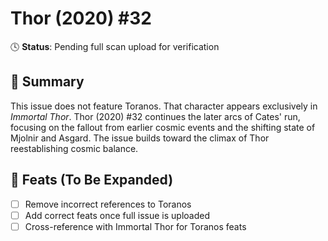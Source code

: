 # Thor (2020) #32

🕓 **Status**: Pending full scan upload for verification

## 📖 Summary
This issue does not feature Toranos. That character appears exclusively in *Immortal Thor*. 
Thor (2020) #32 continues the later arcs of Cates' run, focusing on the fallout from earlier cosmic events and the shifting state of Mjolnir and Asgard. The issue builds toward the climax of Thor reestablishing cosmic balance.

## 🔹 Feats (To Be Expanded)
- [ ] Remove incorrect references to Toranos
- [ ] Add correct feats once full issue is uploaded
- [ ] Cross-reference with Immortal Thor for Toranos feats
